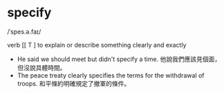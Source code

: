 # specify

/ˈspes.ə.faɪ/

verb [\[ T \] to explain or describe something clearly and exactly


- He said we should meet but didn't specify a time.
  他說我們應該見個面，但沒說具體時間。
- The peace treaty clearly specifies the terms for the withdrawal of troops.
  和平條約明確規定了撤軍的條件。